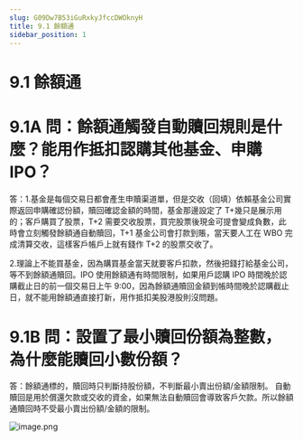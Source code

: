 ```yaml
---
slug: G09Dw7B53iGuRxkyJfccDWOknyH
title: 9.1 餘額通
sidebar_position: 1
---
```



# 9.1 餘額通


# 9.1A 問：餘額通觸發自動贖回規則是什麼？能用作抵扣認購其他基金、申購 IPO？


答：1.基金是每個交易日都會產生申贖渠道單，但是交收（回填）依賴基金公司實際返回申購確認份額，贖回確認金額的時間，基金那邊設定了 T+幾只是展示用的；客戶購買了股票，T+2 需要交收股票，買完股票後現金可提會變成負數，此時會立刻觸發餘額通自動贖回，T+1 基金公司會打款到賬，當天要人工在 WBO 完成清算交收，這樣客戶帳戶上就有錢作 T+2 的股票交收了。


2.理論上不能買基金，因為購買基金當天就要客戶扣款，然後把錢打給基金公司，等不到餘額通贖回。IPO 使用餘額通有時間限制，如果用戶認購 IPO 時間晚於認購截止日的前一個交易日上午 9:00，因為餘額通贖回金額到帳時間晚於認購截止日，就不能用餘額通直接打新，用作抵扣美股港股則沒問題。


# 9.1B 問：設置了最小贖回份額為整數，為什麼能贖回小數份額？


答：餘額通標的，贖回時只判斷持股份額，不判斷最小賣出份額/金額限制。
自動贖回是用於償還欠款或交收的資金，如果無法自動贖回會導致客戶欠款。所以餘額通贖回時不受最小賣出份額/金額的限制。


![image.png](/assets/7e5a590209cabe91b6a18895f361846b.png)

